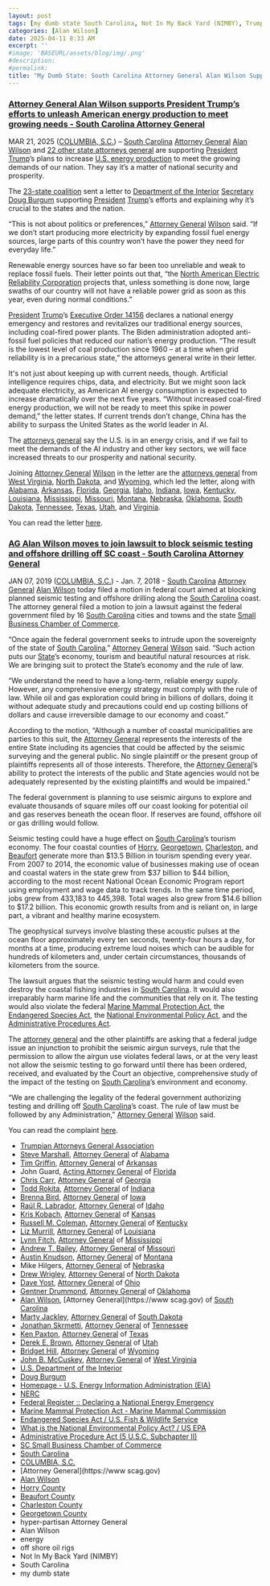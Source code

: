 ```yaml
---
layout: post
tags: [my dumb state South Carolina, Not In My Back Yard (NIMBY), Trumpian Attorneys General Association, Steve Marshall Alabama, Tim Griffin Arkansas, John Guard Acting Florida, Chris Carr Georgia, Todd Rokita Indiana, Brenna Bird Iowa, Raúl R. Labrador Idaho, Kris Kobach Kansas, Russell M. Coleman Kentucky, Liz Murrill Louisiana, Lynn Fitch Mississippi, Andrew T. Bailey Missouri, Austin Knudson Montana, Mike Hilgers Nebraska, Drew Wrigley North Dakota, Dave Yost Ohio, Gentner Drummond Oklahoma, Alan Wilson South Carolina, Marty Jackley South Dakota, Jonathan Skrmetti Tennessee, Ken Paxton Texas, Derek E. Brown Utah, Bridget Hill Wyoming, John B. McCuskey West Virginia, U.S. Department of the Interior, Doug Burgum, Homepage - U.S. Energy Information Administration (EIA), NERC, Federal Register – Declaring a National Energy Emergency, Marine Mammal Protection Act - Marine Mammal Commission, Endangered Species Act / U.S. Fish & Wildlife Service, What is the National Environmental Policy Act / US EPA, Administrative Procedure Act (5 U.S.C. Subchapter II), SC Small Business Chamber of Commerce, South Carolina, COLUMBIA S.C., Attorney General, Alan Wilson, Horry County, Beaufort County, Charleston County, Georgetown County, hyper-partisan Attorney General, Alan Wilson, energy, off shore oil rigs]
categories: [Alan Wilson]
date: 2025-04-11 8:33 AM
excerpt: ''
#image: 'BASEURL/assets/blog/img/.png'
#description:
#permalink:
title: "My Dumb State: South Carolina Attorney General Alan Wilson Supports Oil Drilling, Except Off South Carolina’s Coast. NIMBY (Not In My Back Yard)"
---
```



### [Attorney General Alan Wilson supports President Trump’s efforts to unleash American energy production to meet growing needs - South Carolina Attorney General](https://www.scag.gov/about-the-office/news/attorney-general-alan-wilson-supports-president-trump-s-efforts-to-unleash-american-energy-production-to-meet-growing-needs/)

MAR 21, 2025
([COLUMBIA, S.C.](https://www.columbiasc.gov/)) – [South Carolina](https://www.sc.gov/) [Attorney General](https://www.scag.gov/) [Alan Wilson](https://www.scag.gov/about-the-office/meet-the-attorney-general/) and [22 other state attorneys general](https://republicanags.com/) are supporting [President](https://www.whitehouse.gov/) [Trump](https://www.donaldjtrump.com/)’s plans to increase [U.S. energy production](https://www.eia.gov/) to meet the growing demands of our nation. They say it’s a matter of national security and prosperity.

The [23-state coalition](https://republicanags.com/) sent a letter to [Department of the Interior](https://www.doi.gov/) [Secretary Doug Burgum](https://www.linkedin.com/in/doug-burgum-03019111/) supporting [President](https://www.whitehouse.gov/) [Trump](https://www.donaldjtrump.com/)’s efforts and explaining why it’s crucial to the states and the nation.

“This is not about politics or preferences,” [Attorney General](https://www.scag.gov/) [Wilson](https://www.scag.gov/about-the-office/meet-the-attorney-general/) said. “If we don’t start producing more electricity by expanding fossil fuel energy sources, large parts of this country won’t have the power they need for everyday life.”

Renewable energy sources have so far been too unreliable and weak to replace fossil fuels. Their letter points out that, “the [North American Electric Reliability Corporation](https://www.nerc.com/Pages/default.aspx) projects that, unless something is done now, large swaths of our country will not have a reliable power grid as soon as this year, even during normal conditions.”

[President](https://www.whitehouse.gov/) [Trump](https://www.donaldjtrump.com/)’s [Executive Order 14156](https://www.federalregister.gov/documents/2025/01/29/2025-02003/declaring-a-national-energy-emergency) declares a national energy emergency and restores and revitalizes our traditional energy sources, including coal-fired power plants. The Biden administration adopted anti-fossil fuel policies that reduced our nation’s energy production. “The result is the lowest level of coal production since 1960 – at a time when grid reliability is in a precarious state,” the attorneys general write in their letter.

It's not just about keeping up with current needs, though. Artificial intelligence requires chips, data, and electricity. But we might soon lack adequate electricity, as American AI energy consumption is expected to increase dramatically over the next five years. “Without increased coal-fired energy production, we will not be ready to meet this spike in power demand,” the letter states. If current trends don’t change, China has the ability to surpass the United States as the world leader in AI.

The [attorneys general](https://republicanags.com/) say the U.S. is in an energy crisis, and if we fail to meet the demands of the AI industry and other key sectors, we will face increased threats to our prosperity and national security.

Joining [Attorney General](https://www.scag.gov/) [Wilson](https://www.scag.gov/about-the-office/meet-the-attorney-general/) in the letter are the [attorneys general](https://republicanags.com/) from [West Virginia](https://ago.wv.gov/), [North Dakota](https://attorneygeneral.nd.gov/), and [Wyoming](https://ag.wyo.gov/), which led the letter, along with [Alabama](https://www.alabamaag.gov/), [Arkansas](https://arkansasag.gov/), [Florida](https://www.myfloridalegal.com/), [Georgia](https://law.georgia.gov/), [Idaho](https://www.ag.idaho.gov/), [Indiana](https://www.in.gov/attorneygeneral/), [Iowa](https://www.iowaattorneygeneral.gov/), [Kentucky](https://ag.ky.gov/), [Louisiana](https://ag.louisiana.gov/), [Mississippi](https://attorneygenerallynnfitch.com/), [Missouri](https://ago.mo.gov/), [Montana](https://dojmt.gov/), [Nebraska](https://ago.nebraska.gov/), [Oklahoma](https://oklahoma.gov/oag.html), [South Dakota](https://atg.sd.gov/), [Tennessee](https://www.tn.gov/attorneygeneral.html), [Texas](https://www.texasattorneygeneral.gov/), [Utah](https://attorneygeneral.utah.gov/), and [Virginia](https://ago.wv.gov/Pages/default.aspx).

You can read the letter [here](https://www.scag.gov/media/0hzptshp/letter-to-secretary-re-coal-fired-energy.pdf).

### [AG Alan Wilson moves to join lawsuit to block seismic testing and offshore drilling off SC coast - South Carolina Attorney General](https://www.scag.gov/about-the-office/news/ag-alan-wilson-moves-to-join-lawsuit-to-block-seismic-testing-and-offshore-drilling-off-sc-coast/)
JAN 07, 2019
([COLUMBIA, S.C.](https://www.columbiasc.gov/)) - Jan. 7, 2018 - [South Carolina](https://www.sc.gov/) [Attorney General](https://www.scag.gov/) [Alan Wilson](https://www.scag.gov/about-the-office/meet-the-attorney-general/) today filed a motion in federal court aimed at blocking planned seismic testing and offshore drilling along the [South Carolina](https://www.sc.gov/) coast. The attorney general filed a motion to join a lawsuit against the federal government filed by 16 [South Carolina](https://www.sc.gov/) cities and towns and the state [Small Business Chamber of Commerce](https://scsbc.org/).

“Once again the federal government seeks to intrude upon the sovereignty of the state of [South Carolina](https://www.sc.gov/),” [Attorney General](https://www.scag.gov/) [Wilson](https://www.scag.gov/about-the-office/meet-the-attorney-general/) said. “Such action puts our [State](https://www.sc.gov/)’s economy, tourism and beautiful natural resources at risk. We are bringing suit to protect the State’s economy and the rule of law.

“We understand the need to have a long-term, reliable energy supply. However, any comprehensive energy strategy must comply with the rule of law. While oil and gas exploration could bring in billions of dollars, doing it without adequate study and precautions could end up costing billions of dollars and cause irreversible damage to our economy and coast.”

According to the motion, “Although a number of coastal municipalities are parties to this suit, the [Attorney General](https://www.scag.gov/) represents the interests of the entire State including its agencies that could be affected by the seismic surveying and the general public. No single plaintiff or the present group of plaintiffs represents all of those interests. Therefore, the [Attorney General](https://www.scag.gov/)’s ability to protect the interests of the public and State agencies would not be adequately represented by the existing plaintiffs and would be impaired.”

The federal government is planning to use seismic airguns to explore and evaluate thousands of square miles off our coast looking for potential oil and gas reserves beneath the ocean floor. If reserves are found, offshore oil or gas drilling would follow.

Seismic testing could have a huge effect on [South Carolina](https://www.sc.gov/)’s tourism economy. The four coastal counties of [Horry](https://www.horrycountysc.gov/), [Georgetown](http://www.georgetowncountysc.org/), [Charleston](http://www.charlestoncounty.org/), and [Beaufort](https://www.beaufortcountysc.gov/) generate more than \$13.5 Billion in tourism spending every year. From 2007 to 2014, the economic value of businesses making use of ocean and coastal waters in the state grew from \$37 billion to \$44 billion, according to the most recent National Ocean Economic Program report using employment and wage data to track trends. In the same time period, jobs grew from 433,183 to 445,398. Total wages also grew from \$14.6 billion to \$17.2 billion. This economic growth results from and is reliant on, in large part, a vibrant and healthy marine ecosystem.

The geophysical surveys involve blasting these acoustic pulses at the ocean floor approximately every ten seconds, twenty-four hours a day, for months at a time, producing extreme loud noises which can be audible for hundreds of kilometers and, under certain circumstances, thousands of kilometers from the source.

The lawsuit argues that the seismic testing would harm and could even destroy the coastal fishing industries in [South Carolina](https://www.sc.gov/). It would also irreparably harm marine life and the communities that rely on it. The testing would also violate the federal [Marine Mammal Protection Act](https://www.mmc.gov/about-the-commission/our-mission/marine-mammal-protection-act/), the [Endangered Species Act](https://www.fws.gov/law/endangered-species-act), the [National Environmental Policy Act](https://www.epa.gov/nepa/what-national-environmental-policy-act), and the [Administrative Procedures Act](https://www.archives.gov/federal-register/laws/administrative-procedure).

The [attorney general](https://www.scag.gov/) and the other plaintiffs are asking that a federal judge issue an injunction to prohibit the seismic airgun surveys, rule that the permission to allow the airgun use violates federal laws, or at the very least not allow the seismic testing to go forward until there has been ordered, received, and evaluated by the Court an objective, comprehensive study of the impact of the testing on [South Carolina](https://www.sc.gov/)’s environment and economy.

“We are challenging the legality of the federal government authorizing testing and drilling off [South Carolina](https://www.sc.gov/)’s coast. The rule of law must be followed by any Administration,” [Attorney General](https://www.scag.gov/) [Wilson](https://www.scag.gov/about-the-office/meet-the-attorney-general/) said.

You can read the complaint [here](https://www.scag.gov/wp-content/uploads/2019/01/01864879.pdf).

- [Trumpian Attorneys General Association](https://republicanags.com/)
- [Steve Marshall](https://www.alabamaag.gov/about/), [Attorney General](https://www.alabamaag.gov/) of [Alabama](https://www.alabama.gov/)
- [Tim Griffin](https://arkansasag.gov/meet-tim/), [Attorney General](https://arkansasag.gov/) of [Arkansas](https://www.az.gov/) 
- John Guard, [Acting Attorney General](https://www.myfloridalegal.com/) of [Florida](https://www.myflorida.com/)
- [Chris Carr](https://georgia.gov/chris-carr), [Attorney General](https://law.georgia.gov/) of [Georgia](https://georgia.gov/) 
- [Todd Rokita](https://www.in.gov/attorneygeneral/about-the-office/about-the-attorney-general/), [Attorney General](https://www.in.gov/attorneygeneral/) of [Indiana](https://www.in.gov/)
- [Brenna Bird](https://www.iowaattorneygeneral.gov/about-us/about-attorney-general-brenna-bird), [Attorney General](https://www.iowaattorneygeneral.gov/) of [Iowa](https://iowa.gov/) 
- [Raúl R. Labrador](https://www.ag.idaho.gov/about/), [Attorney General](https://www.ag.idaho.gov/) of [Idaho](https://www.idaho.gov/) 
- [Kris Kobach](https://www.ag.ks.gov/about-us/attorney-general-kris-w-kobach), [Attorney General](https://www.ag.ks.gov/) of [Kansas](https://www.kansas.gov/) 
- [Russell M. Coleman](https://ag.ky.gov/about/Pages/Attorney-General.aspx), [Attorney General](https://ag.ky.gov/) of [Kentucky](https://www.kentucky.gov/) 
- [Liz Murrill](https://ag.louisiana.gov/About), [Attorney General](https://ag.louisiana.gov/) of [Louisiana](https://www.louisiana.gov/) 
- [Lynn Fitch](https://attorneygenerallynnfitch.com/), [Attorney General](https://attorneygenerallynnfitch.com/) of [Mississippi](https://www.ms.gov/)
- [Andrew T. Bailey](https://ago.mo.gov/about-us/about-ag-bailey/), [Attorney General](https://ago.mo.gov/) of [Missouri](https://www.mo.gov/) 
- [Austin Knudson](https://dojmt.gov/attorney-generals-office/about-austin-knudsen/), [Attorney General](https://dojmt.gov/) of [Montana](https://www.mt.gov/)
- Mike Hilgers, [Attorney General](https://ago.nebraska.gov/) of [Nebraska](https://www.nebraska.gov/) 
- [Drew Wrigley](https://attorneygeneral.nd.gov/attorney-generals-office/), [Attorney General](https://attorneygeneral.nd.gov/) of [North Dakota](https://www.nd.gov/) 
- [Dave Yost](https://www.ohioattorneygeneral.gov/About-AG/Dave-Yost), [Attorney General](https://www.ohioattorneygeneral.gov/) of [Ohio](https://ohio.gov/) 
- [Gentner Drummond](https://oklahoma.gov/oag/about/bio.html), [Attorney General](https://oklahoma.gov/oag.html) of [Oklahoma](https://www.ok.gov/) 
- [Alan Wilson](https://www.scag.gov/about-the-office/meet-the-attorney-general/), [Attorney General](https://www scag.gov) of [South Carolina](https://www.sc.gov/)
- [Marty Jackley](https://atg.sd.gov/OurOffice/bio.aspx#gsc.tab=0), [Attorney General](https://atg.sd.gov/#gsc.tab=0) of [South Dakota](https://www.sd.gov/) 
- [Jonathan Skrmetti](https://www.tn.gov/attorneygeneral/about-the-office/general-skrmetti.html), [Attorney General](https://www.tn.gov/attorneygeneral.html) of [Tennessee](https://www.tn.gov/) 
- [Ken Paxton](https://www.texasattorneygeneral.gov/about-office), [Attorney General](https://www.texasattorneygeneral.gov/) of [Texas](https://www.texas.gov/) 
- [Derek E. Brown](https://attorneygeneral.utah.gov/staff/derek-brown/), [Attorney General](https://attorneygeneral.utah.gov/) of [Utah](https://www.utah.gov/)
- [Bridget Hill](https://ag.wyo.gov/ag-biography), [Attorney General](https://ag.wyo.gov/) of [Wyoming](https://www.wyo.gov/)
- [John B. McCuskey](https://ago.wv.gov/about/Pages/Meet-The-Attorney-General.aspx), [Attorney General](https://ago.wv.gov/Pages/default.aspx) of [West Virginia](https://www.wv.gov/)
- [U.S. Department of the Interior](https://www.doi.gov/)
- [Doug Burgum](https://www.linkedin.com/in/doug-burgum-03019111/)
- [Homepage - U.S. Energy Information Administration (EIA)](https://www.eia.gov/)
- [NERC](https://www.nerc.com/Pages/default.aspx)
- [Federal Register :: Declaring a National Energy Emergency](https://www.federalregister.gov/documents/2025/01/29/2025-02003/declaring-a-national-energy-emergency)
- [Marine Mammal Protection Act - Marine Mammal Commission](https://www.mmc.gov/about-the-commission/our-mission/marine-mammal-protection-act/)
- [Endangered Species Act / U.S. Fish & Wildlife Service](https://www.fws.gov/law/endangered-species-act)
- [What is the National Environmental Policy Act? / US EPA](https://www.epa.gov/nepa/what-national-environmental-policy-act)
- [Administrative Procedure Act (5 U.S.C. Subchapter II)](https://www.archives.gov/federal-register/laws/administrative-procedure)
- [SC Small Business Chamber of Commerce](https://scsbc.org/)
- [South Carolina](https://www.sc.gov/)
- [COLUMBIA, S.C.](https://www.columbiasc.gov/)
- [Attorney General](https://www scag.gov)
- [Alan Wilson](https://www.scag.gov/about-the-office/meet-the-attorney-general/)
- [Horry County](https://www.horrycountysc.gov/)
- [Beaufort County](https://www.beaufortcountysc.gov/)
- [Charleston County](http://www.charlestoncounty.org/)
- [Georgetown County](http://www.georgetowncountysc.org/)
- hyper-partisan Attorney General 
- Alan Wilson
- energy 
- off shore oil rigs
- Not In My Back Yard (NIMBY)
- South Carolina 
- my dumb state
